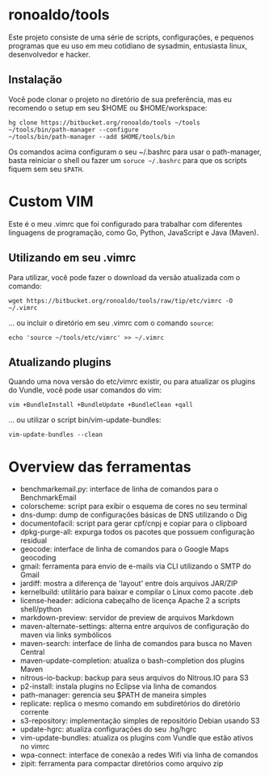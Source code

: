 # ronoaldo/tools

Este projeto consiste de uma série de scripts, configurações,
e pequenos programas que eu uso em meu cotidiano de sysadmin,
entusiasta linux, desenvolvedor e hacker.

## Instalação

Você pode clonar o projeto no diretório de sua preferência,
mas eu recomendo o setup em seu $HOME ou $HOME/workspace:

	hg clone https://bitbucket.org/ronoaldo/tools ~/tools
	~/tools/bin/path-manager --configure
	~/tools/bin/path-manager --add $HOME/tools/bin

Os comandos acima configuram o seu ~/.bashrc para usar o path-manager,
basta reiniciar o shell ou fazer um ```soruce ~/.bashrc``` para
que os scripts fiquem sem seu ```$PATH```.

# Custom VIM

Este é o meu .vimrc que foi configurado para trabalhar com diferentes
linguagens de programação, como Go, Python, JavaScript e Java (Maven).

## Utilizando em seu .vimrc

Para utilizar, você pode fazer o download da versão atualizada com o comando:

    wget https://bitbucket.org/ronoaldo/tools/raw/tip/etc/vimrc -O ~/.vimrc

... ou incluir o diretório em seu .vimrc com o comando ```source```:

	echo 'source ~/tools/etc/vimrc' >> ~/.vimrc

## Atualizando plugins

Quando uma nova versão do etc/vimrc existir, ou para atualizar os
plugins do Vundle, você pode usar comandos do vim:

    vim +BundleInstall +BundleUpdate +BundleClean +qall

... ou utilizar o script bin/vim-update-bundles:

	vim-update-bundles --clean

# Overview das ferramentas

* benchmarkemail.py: interface de linha de comandos para o BenchmarkEmail
* colorscheme: script para exibir o esquema de cores no seu terminal
* dns-dump: dump de configurações básicas de DNS utilizando o Dig
* documentofacil: script para gerar cpf/cnpj e copiar para o clipboard
* dpkg-purge-all: expurga todos os pacotes que possuem configuração residual
* geocode: interface de linha de comandos para o Google Maps geocoding
* gmail: ferramenta para envio de e-mails via CLI utilizando o SMTP do Gmail
* jardiff: mostra a diferença de 'layout' entre dois arquivos JAR/ZIP
* kernelbuild: utilitário para baixar e compilar o Linux como pacote .deb
* license-header: adiciona cabeçalho de licença Apache 2 a scripts shell/python
* markdown-preview: servidor de preview de arquivos Markdown
* maven-alternate-settings: alterna entre arquivos de configuração do maven
  via links symbólicos
* maven-search: interface de linha de comandos para busca no Maven Central
* maven-update-completion: atualiza o bash-completion dos plugins Maven
* nitrous-io-backup: backup para seus arquivos do Nitrous.IO para S3
* p2-install: instala plugins no Eclipse via linha de comandos
* path-manager: gerencia seu $PATH de maneira simples
* replicate: replica o mesmo comando em subdiretórios do diretório corrente
* s3-repository: implementação simples de repositório Debian usando S3
* update-hgrc: atualiza configurações do seu .hg/hgrc
* vim-update-bundles: atualiza os plugins com Vundle que estão ativos no vimrc
* wpa-connect: interface de conexão a redes Wifi via linha de comandos
* zipit: ferramenta para compactar diretórios como arquivo zip
